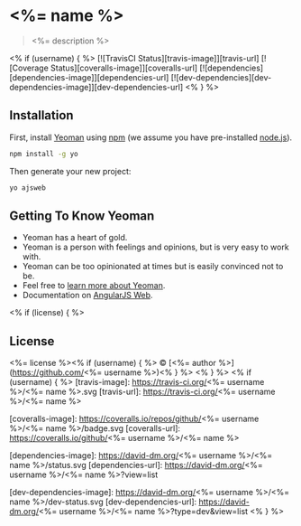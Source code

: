 # <%= name %>
> <%= description %>

<% if (username) { %>
[![TravisCI Status][travis-image]][travis-url]
[![Coverage Status][coveralls-image]][coveralls-url]
[![dependencies][dependencies-image]][dependencies-url]
[![dev-dependencies][dev-dependencies-image]][dev-dependencies-url]
<% } %>
## Installation

First, install [Yeoman](http://yeoman.io) using [npm](https://www.npmjs.com/) (we assume you have pre-installed [node.js](https://nodejs.org/)).

```bash
npm install -g yo
```

Then generate your new project:

```bash
yo ajsweb
```

## Getting To Know Yeoman

 * Yeoman has a heart of gold.
 * Yeoman is a person with feelings and opinions, but is very easy to work with.
 * Yeoman can be too opinionated at times but is easily convinced not to be.
 * Feel free to [learn more about Yeoman](http://yeoman.io/).
 * Documentation on [AngularJS Web](https://github.com/yadickson/generator-ajsweb#readme).

<% if (license) { %>
## License

<%= license %><% if (username) { %> © [<%= author %>](https://github.com/<%= username %>)<% } %>
<% } %>
<% if (username) { %>
[travis-image]: https://travis-ci.org/<%= username %>/<%= name %>.svg
[travis-url]: https://travis-ci.org/<%= username %>/<%= name %>

[coveralls-image]: https://coveralls.io/repos/github/<%= username %>/<%= name %>/badge.svg
[coveralls-url]: https://coveralls.io/github/<%= username %>/<%= name %>

[dependencies-image]: https://david-dm.org/<%= username %>/<%= name %>/status.svg
[dependencies-url]: https://david-dm.org/<%= username %>/<%= name %>?view=list

[dev-dependencies-image]: https://david-dm.org/<%= username %>/<%= name %>/dev-status.svg
[dev-dependencies-url]: https://david-dm.org/<%= username %>/<%= name %>?type=dev&view=list
<% } %>
